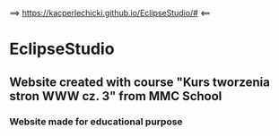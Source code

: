 ==> https://kacperlechicki.github.io/EclipseStudio/# <==


# EclipseStudio
## Website created with course "Kurs tworzenia stron WWW cz. 3" from MMC School
### Website made for educational purpose
